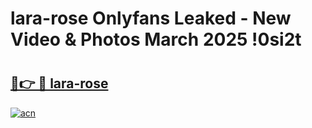 # lara-rose Onlyfans Leaked - New Video & Photos March 2025 !0si2t

# <h2><a href="https://rx7jyz.iuczelnia.edu.pl?title=lara-rose&ref=0si2t">🔗👉 🔴 lara-rose</a></h2>

[![acn](https://github.com/user-attachments/assets/0f9c940e-d8b0-45ae-aac7-cd30a18b3e1c)](https://rx7jyz.iuczelnia.edu.pl?title=lara-rose&ref=0si2t)

